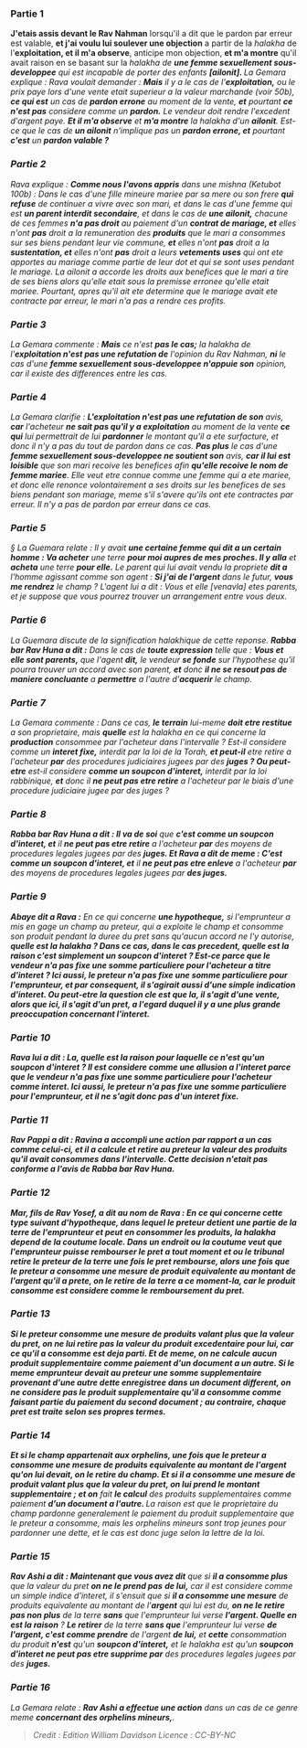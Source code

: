 
### Partie 1
<b>J'etais assis devant le Rav Nahman</b> lorsqu'il a dit que le pardon par erreur est valable, <b>et j'ai voulu lui soulever une objection</b> a partir de la <i>halakha</i> de l'<b>exploitation, et il m'a observe</b>, anticipe mon objection, <b>et m'a montre</b> qu'il avait raison en se basant sur la <i>halakha</b> de <b>une femme sexuellement sous-developpee</b> qui est incapable de porter des enfants <b>[<i>ailonit</i>]. </b> La Gemara explique : Rava voulait demander : <b>Mais</b> il y a le cas de l'<b>exploitation,</b> ou le prix paye lors d'une vente etait superieur a la valeur marchande (voir 50b), <b>ce qui est</b> un cas de <b>pardon errone</b> au moment de la vente, <b>et</b> pourtant <b>ce n'est pas</b> considere comme un <b>pardon.</b> Le vendeur doit rendre l'excedent d'argent paye. <b>Et il m'a observe</b> et <b>m'a montre</b> la <i>halakha</b> d'un <b>ailonit</b>. Est-ce que</b> le cas de <b>un <i>ailonit</i></b> n'implique pas un <b>pardon errone, et</b> pourtant <b>c'est</b> un <b>pardon valable ?</b>

### Partie 2
Rava explique : <b>Comme nous l'avons appris</b> dans une mishna (<i>Ketubot</i> 100b) : Dans le cas d'une fille mineure mariee par sa mere ou son frere <b>qui refuse</b> de continuer a vivre avec son mari, et dans le cas d'une femme qui est <b>un parent interdit secondaire</b>, et</b> dans le cas de <b>une <i>ailonit</i>,</b> chacune de ces femmes <b>n'a pas droit</b> au paiement d'un <b>contrat de mariage, et</b> elles n'ont <b>pas</b> droit a la remuneration des <b>produits</b> que le mari a consommes sur ses biens pendant leur vie commune, <b>et</b> elles n'ont <b>pas</b> droit a la <b>sustentation, et</b> elles n'ont <b>pas</b> droit a leurs <b>vetements uses</b> qui ont ete apportes au mariage comme partie de leur dot et qui se sont uses pendant le mariage. La <i>ailonit</i> a accorde les droits aux benefices que le mari a tire de ses biens alors qu'elle etait sous la premisse erronee qu'elle etait mariee. Pourtant, apres qu'il ait ete determine que le mariage avait ete contracte par erreur, le mari n'a pas a rendre ces profits.

### Partie 3
La Gemara commente : <b>Mais</b> ce n'est <b>pas le cas;</b> la <i>halakha</i> de l'<b>exploitation n'est pas une refutation de</b> l'opinion du Rav Nahman, <b>ni</b> le cas d'une <b>femme sexuellement sous-developpee n'appuie son</b> opinion, car il existe des differences entre les cas.

### Partie 4
La Gemara clarifie : <b>L'exploitation n'est pas une refutation de son</b> avis, <b>car</b> l'acheteur <b>ne sait pas qu'il y a exploitation</b> au moment de la vente <b>ce qui</b> lui permettrait de lui <b>pardonner</b> le montant qu'il a ete surfacture, et donc il n'y a pas du tout de pardon dans ce cas. <b>Pas plus</b> le cas d'une <b>femme sexuellement sous-developpee ne soutient son</b> avis, <b>car il lui est loisible</b> que son mari recoive les benefices afin <b>qu'elle recoive le nom de femme mariee</b>. Elle veut etre connue comme une femme qui a ete mariee, et donc elle renonce volontairement a ses droits sur les benefices de ses biens pendant son mariage, meme s'il s'avere qu'ils ont ete contractes par erreur. Il n'y a pas de pardon par erreur dans ce cas.

### Partie 5
§ La Guemara relate : Il y avait <b>une certaine femme qui dit a un certain homme : Va acheter</b> une terre <b>pour moi aupres de mes proches. Il y alla</b> et <b>acheta</b> une terre <b>pour elle.</b> Le parent qui lui avait vendu la propriete <b>dit a</b> l'homme agissant comme son agent : <b>Si j'ai de l'argent</b> dans le futur, <b>vous me rendrez</b> le champ ? </b> L'agent lui a dit : Vous et elle [<i>venavla</i>] etes parents,</b> et je suppose que vous pourrez trouver un arrangement entre vous deux.

### Partie 6
La Guemara discute de la signification halakhique de cette reponse. <b>Rabba bar Rav Huna a dit :</b> Dans le cas de <b>toute expression</b> telle que : <b>Vous et elle sont parents,</b> que l'agent <b>dit,</b> le vendeur <b>se fonde</b> sur l'hypothese qu'il pourra trouver un accord avec son parent, <b>et</b> donc <b>il ne se resout pas de maniere concluante</b> a <b>permettre</b> a l'autre d'<b>acquerir</b> le champ.

### Partie 7
La Gemara commente : Dans ce cas, <b>le terrain</b> lui-meme <b>doit etre restitue</b> a son proprietaire, mais <b>quelle</b> est la <i>halakha</i> en ce qui concerne la <b>production</b> consommee par l'acheteur dans l'intervalle ? Est-il considere comme un <b>interet fixe,</b> interdit par la loi de la Torah, <b>et peut-il</b> etre retire</b> a l'acheteur <b>par</b> des procedures judiciaires jugees par des <b>juges ? Ou peut-etre</b> est-il considere <b>comme un soupcon d'interet,</b> interdit par la loi rabbinique, <b>et</b> donc il <b>ne peut pas etre retire</b> a l'acheteur par le biais d'une procedure judiciaire jugee par des juges ?

### Partie 8
<b>Rabba bar Rav Huna a dit : Il va de soi</b> que <b>c'est comme un soupcon d'interet, et</b> il <b>ne peut pas etre retire</b> a l'acheteur <b>par</b> des moyens de procedures legales jugees par des <b>juges. Et Rava a dit de meme : C'est comme un soupcon d'interet, et</b> il <b>ne peut pas etre enleve</b> a l'acheteur <b>par</b> des moyens de procedures legales jugees par <b>des juges.</b>

### Partie 9
<b>Abaye dit a Rava :</b> En ce qui concerne <b>une hypotheque,</b> si l'emprunteur a mis en gage un champ au preteur, qui a exploite le champ et consomme son produit pendant la duree du pret sans qu'aucun accord ne l'y autorise, <b>quelle est la <i>halakha</i> ? <b>Dans ce cas,</b> dans le cas precedent, <b>quelle est la raison</b> c'est simplement un soupcon d'interet ? Est-ce <b>parce que</b> le vendeur <b>n'a pas fixe</b> une somme particuliere <b>pour</b> l'acheteur a titre d'interet ? <b>Ici aussi,</b> le preteur <b>n'a pas fixe</b> une somme particuliere <b>pour</b> l'emprunteur, et par consequent, il s'agirait aussi d'une simple indication d'interet. <b>Ou peut-etre</b> la question cle est que <b>la,</b> il s'agit d'une <b>vente,</b> alors que <b>ici,</b> il s'agit d'un <b>pret,</b> a l'egard duquel il y a une plus grande preoccupation concernant l'interet.

### Partie 10
Rava <b>lui a dit : La, quelle est la raison pour laquelle</b> ce n'est qu'un soupcon d'interet ? Il est considere comme une allusion a l'interet <b>parce que</b> le vendeur <b>n'a pas fixe</b> une somme particuliere <b>pour</b> l'acheteur comme interet. <b>Ici aussi,</b> le preteur <b>n'a pas fixe</b> une somme particuliere <b>pour</b> l'emprunteur, et il ne s'agit donc pas d'un interet fixe.

### Partie 11
<b>Rav Pappi a dit : Ravina a accompli une action</b> par rapport a un cas comme celui-ci, <b>et il a calcule et retire</b> au preteur la valeur des <b>produits</b> qu'il avait consommes dans l'intervalle. Cette decision <b>n'etait pas conforme</b> a l'avis de <b>Rabba bar Rav Huna.</b>

### Partie 12
<b>Mar, fils de Rav Yosef, a dit au nom de Rava :</b> En ce qui concerne <b>cette</b> type suivant d'<b>hypotheque,</b> dans lequel le preteur detient une partie de la terre de l'emprunteur et peut en consommer les produits, la <i>halakha</i> depend de la coutume locale. <b>Dans un endroit ou</b> la coutume veut que l'emprunteur puisse rembourser le pret a tout moment et ou le tribunal <b>retire</b> le preteur de la terre une fois le pret rembourse, alors une fois que le preteur <b>a consomme une mesure</b> de produit equivalente au montant de <b>l'argent</b> qu'il a prete, <b>on le retire</b> de la terre a ce moment-la, car le produit consomme est considere comme le remboursement du pret.

### Partie 13
Si le preteur <b>consomme</b> une mesure de produits valant <b>plus</b> que la valeur du pret, <b>on ne lui retire pas</b> la valeur du produit excedentaire <b>pour lui,</b> car ce qu'il a consomme est deja parti. <b>Et</b> de meme, <b>on ne calcule</b> aucun produit supplementaire comme paiement <b>d'un document a un autre.</b> Si le meme emprunteur devait au preteur une somme supplementaire provenant d'une autre dette enregistree dans un document different, on ne considere pas le produit supplementaire qu'il a consomme comme faisant partie du paiement du second document ; au contraire, chaque pret est traite selon ses propres termes.

### Partie 14
<b>Et</b> si le champ appartenait <b>aux orphelins,</b> une fois que le preteur a <b>consomme une mesure</b> de produits equivalente au montant de <b>l'argent</b> qu'on lui devait, <b>on le retire</b> du champ. Et si <b>il a consomme</b> une mesure de produit valant <b>plus</b> que la valeur du pret, <b>on lui prend</b> le montant supplementaire ; et on</b> fait <b>le calcul</b> des produits supplementaires comme paiement <b>d'un document a l'autre. </b> La raison est que le proprietaire du champ pardonne generalement le paiement du produit supplementaire que le preteur a consomme, mais les orphelins mineurs sont trop jeunes pour pardonner une dette, et le cas est donc juge selon la lettre de la loi.

### Partie 15
<b>Rav Ashi a dit : Maintenant que vous avez dit</b> que si <b>il a consomme plus</b> que la valeur du pret <b>on ne le prend pas</b> <b>de lui,</b> car il est considere comme un simple indice d'interet, il s'ensuit que si <b>il a consomme une mesure</b> de produits equivalente au montant de l'<b>argent</b> qui lui est du, <b>on ne le retire pas non plus</b> de la terre <b>sans</b> que l'emprunteur lui verse <b>l'argent. Quelle en est la raison</b> ? <b>Le retirer</b> de la terre <b>sans que</b> l'emprunteur lui verse <b>de l'argent, c'est comme prendre</b> de l'argent <b>de lui,</b> et <b>cette</b> consommation du produit <b>n'est</b> qu'un <b>soupcon d'interet,</b> et le <i>halakha</i> est qu'un <b>soupcon d'interet ne peut pas etre supprime par</b> des procedures legales jugees par des <b>juges.</b>

### Partie 16
La Gemara relate : <b>Rav Ashi a effectue une action</b> dans un cas de ce genre meme <b>concernant des orphelins mineurs,</b>.

>Credit : Edition William Davidson
>Licence : CC-BY-NC